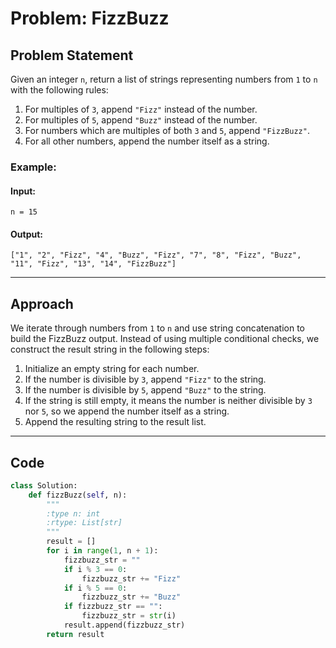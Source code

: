 # Problem: FizzBuzz

## Problem Statement

Given an integer `n`, return a list of strings representing numbers from `1` to `n` with the following rules:

1. For multiples of `3`, append `"Fizz"` instead of the number.
2. For multiples of `5`, append `"Buzz"` instead of the number.
3. For numbers which are multiples of both `3` and `5`, append `"FizzBuzz"`.
4. For all other numbers, append the number itself as a string.

### Example:

#### Input:

```
n = 15

```

#### Output:

```
["1", "2", "Fizz", "4", "Buzz", "Fizz", "7", "8", "Fizz", "Buzz", "11", "Fizz", "13", "14", "FizzBuzz"]

```

---

## Approach

We iterate through numbers from `1` to `n` and use string concatenation to build the FizzBuzz output. Instead of using multiple conditional checks, we construct the result string in the following steps:

1. Initialize an empty string for each number.
2. If the number is divisible by `3`, append `"Fizz"` to the string.
3. If the number is divisible by `5`, append `"Buzz"` to the string.
4. If the string is still empty, it means the number is neither divisible by `3` nor `5`, so we append the number itself as a string.
5. Append the resulting string to the result list.

---

## Code

```python
class Solution:
    def fizzBuzz(self, n):
        """
        :type n: int
        :rtype: List[str]
        """
        result = []
        for i in range(1, n + 1):
            fizzbuzz_str = ""
            if i % 3 == 0:
                fizzbuzz_str += "Fizz"
            if i % 5 == 0:
                fizzbuzz_str += "Buzz"
            if fizzbuzz_str == "":
                fizzbuzz_str = str(i)
            result.append(fizzbuzz_str)
        return result
```
